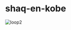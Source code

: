 # shaq-en-kobe
![loop2](https://github.com/KayraTasMA/shaq-en-kobe/assets/146443804/18eb3416-116f-46dd-979a-dc7721a37549)
